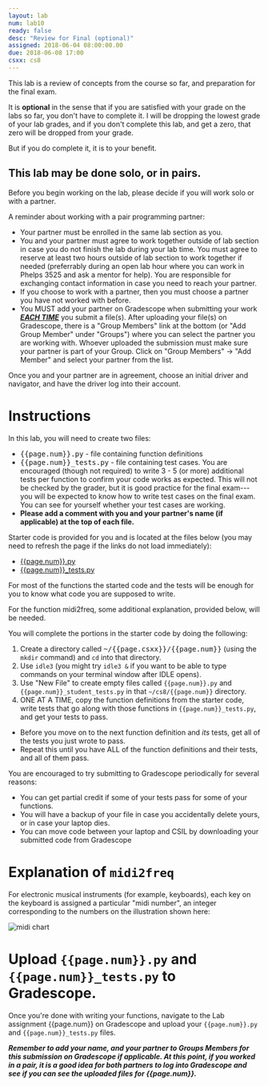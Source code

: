 ```yaml
---
layout: lab
num: lab10
ready: false
desc: "Review for Final (optional)"
assigned: 2018-06-04 08:00:00.00
due: 2018-06-08 17:00
csxx: cs8
---
```


This lab is a review of concepts from the course so far, and preparation for the final exam.

It is <b>optional</b> in the sense that if you are satisfied with your grade on the labs so far, you don't have to complete it.  I will be dropping the 
lowest grade of your lab grades, and if you don't complete this lab, and get a zero, that zero will be dropped from your grade.

But if you do complete it, it is to your benefit.

## This lab may be done solo, or in pairs.

Before you begin working on the lab, please decide if you will work solo or with a partner.

A reminder about working with a pair programming partner:

* Your partner must be enrolled in the same lab section as you.
* You and your partner must agree to work together outside of lab section in case you do not finish the lab during your lab time. You must agree to reserve at least two hours outside of lab section to work together if needed (preferrably during an open lab hour where you can work in Phelps 3525 and ask a mentor for help). You are responsible for exchanging contact information in case you need to reach your partner.
* If you choose to work with a partner, then you must choose a partner you have not worked with before.
* You MUST add your partner on Gradescope when submitting your work <strong>*<u>EACH TIME</u>*</strong> you submit a file(s). After uploading your file(s) on Gradescope, there is a "Group Members" link at the bottom (or "Add Group Member" under "Groups") where you can select the partner you are working with. Whoever uploaded the submission must make sure your partner is part of your Group. Click on "Group Members" -> "Add Member" and select your partner from the list.

Once you and your partner are in agreement, choose an initial driver and navigator, and have the driver log into their account.

# Instructions

In this lab, you will need to create two files:
* <tt>{{page.num}}.py</tt> - file containing function definitions
* <tt>{{page.num}}_tests.py</tt> - file containing test cases.  You are encouraged (though not required) to write 3 - 5 (or more) additional tests per function to confirm your code works as expected.  This will not be checked by the grader, but it is good practice for the final exam---you will be expected to know how to write test cases on the final exam.   You can see for yourself whether your test cases are working.
* <strong>Please add a comment with you and your partner's name (if applicable) at the top of each file.</strong>

Starter code is provided for you and is located at the files below (you may need to refresh the page if the links do not load immediately):

* [{{page.num}}.py](https://github.com/ucsb-cs8-s18/ucsb-cs8-s18.github.io/blob/master/_lab/lab10/lab10.py)
* [{{page.num}}\_tests.py](https://github.com/ucsb-cs8-s18/ucsb-cs8-s18.github.io/blob/master/_lab/lab10/lab10_tests.py)

For most of the functions the started code and the tests will be enough for you to know what code you are supposed to write.

For the function midi2freq, some additional explanation, provided below, will be needed.

You will complete the portions in the starter code by doing the following:

1.  Create a directory called <tt>~/{{page.csxx}}/{{page.num}}</tt> (using the `mkdir` command) and `cd` into that directory.
2.  Use `idle3` (you might try `idle3 &` if you want to be able to type commands on your terminal window after IDLE opens).
3.  Use "New File" to create empty files called `{{page.num}}.py` and `{{page.num}}_student_tests.py` in that `~/cs8/{{page.num}}` directory.
4.  ONE AT A TIME, copy the function definitions from the starter code, write tests that go along with those functions in `{{page.num}}_tests.py`, and get your tests to pass.
   * Before you move on to the next function definition and <em>its</em> tests, get all of the tests you just wrote to pass.
   * Repeat this until you have ALL of the function definitions and their tests, and all of them pass.

You are encouraged to try submitting to Gradescope periodically for several reasons:

* You can get partial credit if some of your tests pass for some of your functions.
* You will have a backup of your file in case you accidentally delete yours, or in case your laptop dies.
* You can move code between your laptop and CSIL by downloading your submitted code from Gradescope

# Explanation of `midi2freq`

For electronic musical instruments (for example, keyboards), each key on the keyboard is assigned a particular "midi number", an integer corresponding to the numbers on the illustration shown here:

![midi chart](midi_chart.jpg)


# Upload `{{page.num}}.py` and `{{page.num}}_tests.py` to Gradescope.

Once you're done with writing your functions, navigate to the Lab assignment {{page.num}} on Gradescope and upload your `{{page.num}}.py` and `{{page.num}}_tests.py` files. 

<strong>*Remember to add your name, and your partner to Groups Members for this submission on Gradescope if applicable.  At this point, if you worked in a pair, it is a good idea for both partners to log into Gradescope and see if you can see the uploaded files for {{page.num}}.*</strong>
